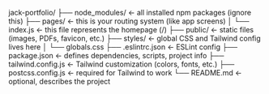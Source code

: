 jack-portfolio/
├── node_modules/        ← all installed npm packages (ignore this)
├── pages/               ← this is your routing system (like app screens)
│   └── index.js         ← this file represents the homepage (/)
├── public/              ← static files (images, PDFs, favicon, etc.)
├── styles/              ← global CSS and Tailwind config lives here
│   └── globals.css
├── .eslintrc.json       ← ESLint config
├── package.json         ← defines dependencies, scripts, project info
├── tailwind.config.js   ← Tailwind customization (colors, fonts, etc.)
├── postcss.config.js    ← required for Tailwind to work
└── README.md            ← optional, describes the project